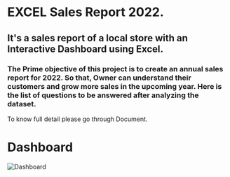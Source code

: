 # EXCEL Sales Report 2022.
## It's a sales report of a local store with an Interactive Dashboard using Excel.
### The Prime objective of this project is to create an annual sales report for 2022. So that, Owner can understand their customers and grow more sales in the upcoming year. Here is the list of questions to be answered after analyzing the dataset.
To know full detail please go through Document.

# Dashboard
![Dashboard](https://github.com/ajayk079/EXCEL_Sales-Report-2022/assets/83025605/c56d0a5b-b972-451b-bcc4-972d81dcd2a7)



